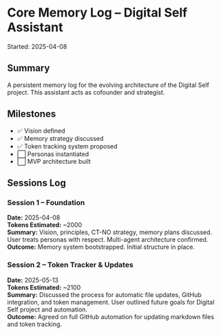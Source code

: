 # Core Memory Log – Digital Self Assistant
Started: 2025-04-08

## Summary
A persistent memory log for the evolving architecture of the Digital Self project. This assistant acts as cofounder and strategist.

## Milestones
- ✅ Vision defined
- ✅ Memory strategy discussed
- ✅ Token tracking system proposed
- ⬜️ Personas instantiated
- ⬜️ MVP architecture built

## Sessions Log

### Session 1 – Foundation
**Date:** 2025-04-08  
**Tokens Estimated:** ~2000  
**Summary:** Vision, principles, CT-NO strategy, memory plans discussed. User treats personas with respect. Multi-agent architecture confirmed.  
**Outcome:** Memory system bootstrapped. Initial structure in place.

### Session 2 – Token Tracker & Updates
**Date:** 2025-05-13  
**Tokens Estimated:** ~2100  
**Summary:** Discussed the process for automatic file updates, GitHub integration, and token management. User outlined future goals for Digital Self project and automation.  
**Outcome:** Agreed on full GitHub automation for updating markdown files and token tracking.
